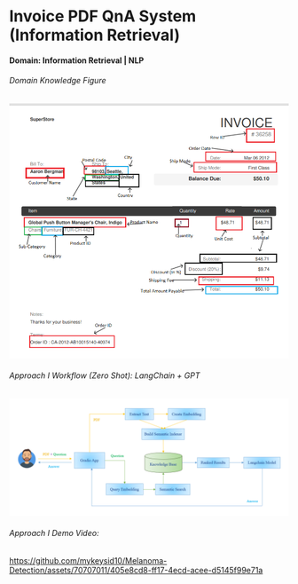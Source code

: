 # Invoice PDF QnA System (Information Retrieval)

#### Domain: Information Retrieval | NLP 

###### Domain Knowledge Figure

![Workflow](https://raw.githubusercontent.com/mykeysid10/Invoice-PDF-QnA-System/main/Domain_Knowledge.png)

###### Approach I Workflow (Zero Shot): LangChain + GPT

![Workflow](https://raw.githubusercontent.com/mykeysid10/Invoice-PDF-QnA-System/main/Workflow.PNG)

###### Approach I Demo Video:

https://github.com/mykeysid10/Melanoma-Detection/assets/70707011/405e8cd8-ff17-4ecd-acee-d5145f99e71a
